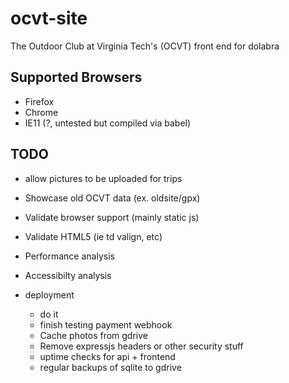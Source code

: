 # ocvt-site

The Outdoor Club at Virginia Tech's (OCVT) front end for dolabra

## Supported Browsers

* Firefox
* Chrome
* IE11 (?, untested but compiled via babel)


## TODO

* allow pictures to be uploaded for trips
* Showcase old OCVT data (ex. oldsite/gpx)
* Validate browser support (mainly static js)
* Validate HTML5 (ie td valign, etc)
* Performance analysis
* Accessibilty analysis

* deployment
  * do it
  * finish testing payment webhook
  * Cache photos from gdrive
  * Remove expressjs headers or other security stuff
  * uptime checks for api + frontend
  * regular backups of sqlite to gdrive
